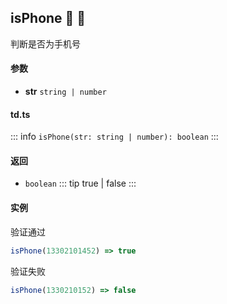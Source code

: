 ## isPhone :tada: :100: 
判断是否为手机号
#### 参数 
- **str** `string | number`  
#### td.ts
::: info
`isPhone(str: string | number): boolean`
:::
#### 返回 
- `boolean` 
::: tip
true | false
:::
#### 实例 
验证通过


```ts
isPhone(13302101452) => true
```
验证失败


```ts
isPhone(1330210152) => false
```
